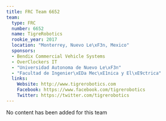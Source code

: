 ```yaml
---
title: FRC Team 6652
team:
  type: FRC
  number: 6652
  name: TigreRobotics
  rookie_year: 2017
  location: "Monterrey, Nuevo Le\xF3n, Mexico"
  sponsors:
  - Bendix Commercial Vehicle Systems
  - OverClockers IT
  - "Universidad Autonoma de Nuevo Le\xF3n"
  - "Facultad de Ingenier\xEDa Mec\xE1nica y El\xE9ctrica"
  links:
    Website: http://www.tigrerobotics.com
    Facebook: https://www.facebook.com/tigrerobotics
    Twitter: https://twitter.com/tigrerobotics
---
```


No content has been added for this team